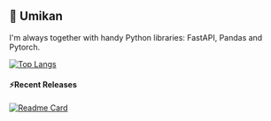 ## 🍊 Umikan

I'm always together with handy Python libraries: FastAPI, Pandas and Pytorch. 

[![Top Langs](https://github-readme-stats-umikan.vercel.app/api/top-langs/?username=Umikan&layout=compact&hide=Jupyter%20Notebook)](https://github.com/anuraghazra/github-readme-stats)

#### ⚡Recent Releases
[![Readme Card](https://github-readme-stats-umikan.vercel.app/api/pin/?username=Umikan&repo=neurocircuit)](https://github.com/Umikan/neurocircuit)

<!--
**Umikan/Umikan** is a ✨ _special_ ✨ repository because its `README.md` (this file) appears on your GitHub profile.

Here are some ideas to get you started:

- 🔭 I’m currently working on ...
- 🌱 I’m currently learning ...
- 👯 I’m looking to collaborate on ...
- 🤔 I’m looking for help with ...
- 💬 Ask me about ...
- 📫 How to reach me: ...
- 😄 Pronouns: ...
- ⚡ Fun fact: ...
-->
